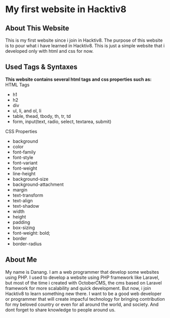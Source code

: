 # My first website in Hacktiv8

## About This Website
This is my first website since i join in Hacktiv8. The purpose of this website is to pour what i have learned in Hacktiv8. This is just a simple website that i developed only with html and css for now.

## Used Tags & Syntaxes
**This website contains several html tags and css properties such as:**  
HTML Tags
- h1
- h2
- div
- ul, li, and ol, li
- table, thead, tbody, th, tr, td
- form, input(text, radio, select, textarea, submit)

CSS Properties  
- background
- color
- font-family
- font-style
- font-variant
- font-weight
- line-height
- background-size
- background-attachment
- margin
- text-transform
- text-align
- text-shadow
- width
- height
- padding
- box-sizing
- font-weight: bold;
- border
- border-radius

## About Me
My name is Danang. I am a web programmer that develop some websites using PHP. I used to develop a website using PHP framework like Laravel, but most of the time i created with OctoberCMS, the cms based on Laravel framework for more scalability and quick development. But now, i join Hacktiv8 to learn something new there. I want to be a good web developer or programmer that will create impacful technology for bringing contribution for my beloved country or even for all around the world, and society. And dont forget to share knowledge to people around us.
